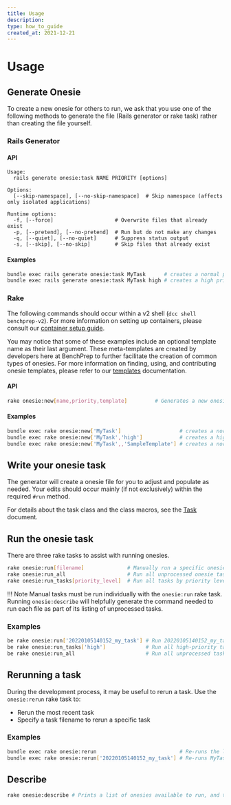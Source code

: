 ```yaml
---
title: Usage
description:
type: how_to_guide
created_at: 2021-12-21
---
```


# Usage

## Generate Onesie
To create a new onesie for others to run, we ask that you use one of
the following methods to generate the file (Rails generator or rake
task) rather than creating the file yourself.

### Rails Generator

#### API
```
Usage:
  rails generate onesie:task NAME PRIORITY [options]

Options:
  [--skip-namespace], [--no-skip-namespace]  # Skip namespace (affects only isolated applications)

Runtime options:
  -f, [--force]                    # Overwrite files that already exist
  -p, [--pretend], [--no-pretend]  # Run but do not make any changes
  -q, [--quiet], [--no-quiet]      # Suppress status output
  -s, [--skip], [--no-skip]        # Skip files that already exist

```

#### Examples
```bash
bundle exec rails generate onesie:task MyTask      # creates a normal priority task
bundle exec rails generate onesie:task MyTask high # creates a high priority task

```

### Rake
The following commands should occur within a v2 shell
(`dcc shell benchprep-v2`). For more information on setting up
containers, please consult our
[container setup guide](../infrastructure/how_to_guides/dev_containers/setup_guide.md).

You may notice that some of these examples include an optional
template name as their last argument. These meta-templates are
created by developers here at BenchPrep to further facilitate the
creation of common types of onesies. For more information on finding,
using, and contributing onesie templates, please refer to our
[templates](/templates.md) documentation.

#### API
```bash
rake onesie:new[name,priority,template]         # Generates a new onesie task

```

#### Examples

```bash
bundle exec rake onesie:new['MyTask']                   # creates a normal priority task
bundle exec rake onesie:new['MyTask','high']            # creates a high priority task
bundle exec rake onesie:new['MyTask',,'SampleTemplate'] # creates a normal priority task using 'SampleTemplate'

```

## Write your onesie task
The generator will create a onesie file for you to adjust and
populate as needed. Your edits should occur mainly (if not
exclusively) within the required `#run` method.

For details about the task class and the class macros, see the
[Task](../explanations/task.md) document.

## Run the onesie task
There are three rake tasks to assist with running onesies.

```bash
rake onesie:run[filename]              # Manually run a specific onesie task
rake onesie:run_all                    # Run all unprocessed onesie tasks
rake onesie:run_tasks[priority_level]  # Run all tasks by priority level

```

!!! Note
    Manual tasks must be run individually with the `onesie:run` rake task. Running `onesie:describe` will helpfully generate the command needed to run each file as part of its listing of unprocessed tasks.

### Examples

```bash
be rake onesie:run['20220105140152_my_task'] # Run 20220105140152_my_task.rb
be rake onesie:run_tasks['high']             # Run all high-priority tasks
be rake onesie:run_all                       # Run all unprocessed tasks

```

## Rerunning a task
During the development process, it may be useful to rerun a task.
Use the `onesie:rerun` rake task to:

- Rerun the most recent task
- Specify a task filename to rerun a specific task

### Examples
```bash
bundle exec rake onesie:rerun                           # Re-runs the last task
bundle exec rake onesie:rerun['20220105140152_my_task'] # Re-runs MyTask

```

## Describe
```bash
rake onesie:describe # Prints a list of onesies available to run, and the commands one would use to run each

```

